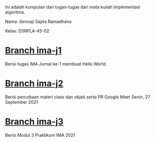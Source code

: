 Ini adalah kumpulan dari tugas-tugas dari mata kuliah implementasi algoritma.

Nama: Senoaji Sapta Ramadhana

Kelas: D3RPLA-45-02

# [Branch ima-j1](https://github.com/RevonZev/collage-ima-praxis/tree/ima-j1)

Berisi tugas IMA Jurnal ke-1 membuat Hello World.

# [Branch ima-j2](https://github.com/RevonZev/collage-ima-praxis/tree/ima-j2)

Berisi percobaan materi class dan objek serta PR Google Meet Senin, 27 September 2021

# [Branch ima-j3](https://github.com/RevonZev/collage-ima-praxis/tree/ima-j3)

Berisi Modul 3 Praktikum IMA 2021